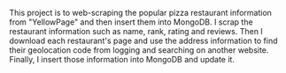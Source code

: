 This project is to web-scraping the popular pizza restaurant information from "YellowPage" and then insert them into MongoDB. I scrap the restaurant information such as name, rank, rating and reviews. Then I download each restaurant's page and use the address information to find their geolocation code from logging and searching on another website. Finally, I insert those information into MongoDB and update it.
